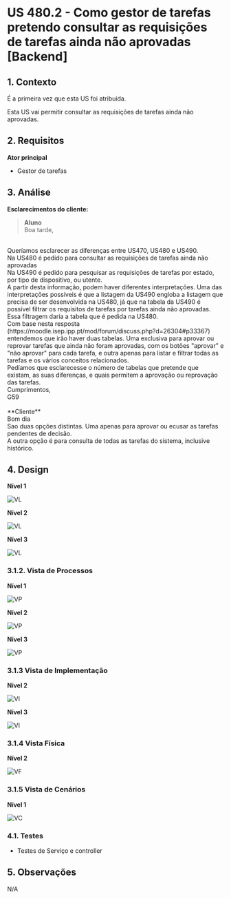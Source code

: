 # US 480.2 - Como gestor de tarefas pretendo consultar as requisições de tarefas ainda não aprovadas [Backend]

## 1. Contexto
É a primeira vez que esta US foi atribuída.

Esta US vai permitir consultar as requisições de tarefas ainda não aprovadas.

## 2. Requisitos

**Ator principal**
* Gestor de tarefas

## 3. Análise

**Esclarecimentos do cliente:**
>**Aluno**</br>
Boa tarde,
</br>
Queríamos esclarecer as diferenças entre US470, US480 e US490.</br>
Na US480 é pedido para consultar as requisições de tarefas ainda não aprovadas</br>
Na US490 é pedido para pesquisar as requisições de tarefas por estado, por tipo de dispositivo, ou utente.</br>
A partir desta informação, podem haver diferentes interpretações. Uma das interpretações possíveis é que a listagem da US490 engloba a listagem que precisa de ser desenvolvida na US480, já que na tabela da US490 é possível filtrar os requisitos de tarefas por tarefas ainda não aprovadas. Essa filtragem daria a tabela que é pedida na US480.
</br>
Com base nesta resposta (https://moodle.isep.ipp.pt/mod/forum/discuss.php?d=26304#p33367) entendemos que irão haver duas tabelas. Uma exclusiva para aprovar ou reprovar tarefas que ainda não foram aprovadas, com os botões "aprovar" e "não aprovar" para cada tarefa, e outra apenas para listar e filtrar todas as tarefas e os vários conceitos relacionados.
</br>
Pedíamos que esclarecesse o número de tabelas que pretende que existam, as suas diferenças, e quais permitem a aprovação ou reprovação das tarefas.
</br>
Cumprimentos,</br>
G59
</br></br>
**Cliente**</br>
Bom dia</br>
Sao duas opções distintas. Uma apenas para aprovar ou ecusar as tarefas pendentes de decisão.</br>
A outra opção é para consulta de todas as tarefas do sistema, inclusive histórico.


## 4. Design
**Nível 1**

![VL](../../N1/VL.svg)

**Nível 2**

![VL](../../N2/VL.svg)

**Nível 3**

![VL](../../N3/VL_MDTarefas.svg)

### 3.1.2. Vista de Processos

**Nível 1**

![VP](./N1/VP.svg)

**Nível 2**

![VP](./N2/VP.svg)

**Nível 3**

![VP](./N3/VP.svg)

### 3.1.3 Vista de Implementação

**Nível 2**

![VI](../../N2/VI.svg)

**Nível 3**

![VI](./N3/VI_MDTarefas.svg)

### 3.1.4 Vista Física

**Nível 2**

![VF](../../N2/VF.svg)


### 3.1.5 Vista de Cenários
**Nível 1**

![VC](../../N1/VC.svg)

### 4.1. Testes

* Testes de Serviço e controller

## 5. Observações
N/A